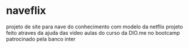 # naveflix
projeto de site para nave do conhecimento com modelo da netflix
projeto feito atraves da ajuda das video aulas do curso da DIO.me no bootcamp patrocinado pela banco inter
